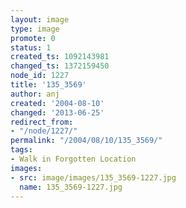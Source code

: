 ```yaml
---
layout: image
type: image
promote: 0
status: 1
created_ts: 1092143981
changed_ts: 1372159450
node_id: 1227
title: '135_3569'
author: anj
created: '2004-08-10'
changed: '2013-06-25'
redirect_from:
- "/node/1227/"
permalink: "/2004/08/10/135_3569/"
tags:
- Walk in Forgotten Location
images:
- src: image/images/135_3569-1227.jpg
  name: 135_3569-1227.jpg
---
```


